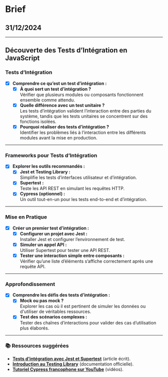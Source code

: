 # Brief

## 31/12/2024

---

## Découverte des Tests d’Intégration en JavaScript

### Tests d’Intégration
- [x] **Comprendre ce qu’est un test d’intégration :**
  - [x] **À quoi sert un test d’intégration ?**  
    Vérifier que plusieurs modules ou composants fonctionnent ensemble comme attendu.
  - [x] **Quelle différence avec un test unitaire ?**  
    Les tests d’intégration valident l’interaction entre des parties du système, tandis que les tests unitaires se concentrent sur des fonctions isolées.
  - [x] **Pourquoi réaliser des tests d’intégration ?**  
    Identifier les problèmes liés à l’interaction entre les différents modules avant la mise en production.

---

### Frameworks pour Tests d’Intégration
- [x] **Explorer les outils recommandés :**
  - [x] **Jest et Testing Library :**  
    Simplifie les tests d’interfaces utilisateur et d’intégration.
  - [x] **Supertest :**  
    Teste les API REST en simulant les requêtes HTTP.
  - [x] **Cypress (optionnel) :**  
    Un outil tout-en-un pour les tests end-to-end et d’intégration.

---

### Mise en Pratique
- [x] **Créer un premier test d’intégration :**
  - [x] **Configurer un projet avec Jest :**  
    Installer Jest et configurer l’environnement de test.
  - [x] **Simuler un appel API :**  
    Utiliser Supertest pour tester une API REST.
  - [x] **Tester une interaction simple entre composants :**  
    Vérifier qu’une liste d’éléments s’affiche correctement après une requête API.

---

### Approfondissement
- [x] **Comprendre les défis des tests d’intégration :**
  - [x] **Mock ou pas mock ?**  
    Explorer les cas où il est pertinent de simuler les données ou d'utiliser de véritables ressources.
  - [x] **Test des scénarios complexes :**  
    Tester des chaînes d’interactions pour valider des cas d’utilisation plus élaborés.

---

### 📚 Ressources suggérées
- **[Tests d’intégration avec Jest et Supertest](https://ichi.pro/fr/ecrire-des-tests-d-integration-et-des-simulations-avec-jest-et-supertest-200499736446670)** (article écrit).  
- **[Introduction au Testing Library](https://testing-library.com/docs/react-testing-library/intro)** (documentation officielle).  
- **[Tutoriel Cypress francophone sur YouTube](https://www.youtube.com/results?search_query=cypress+test+fr)** (vidéos).  
